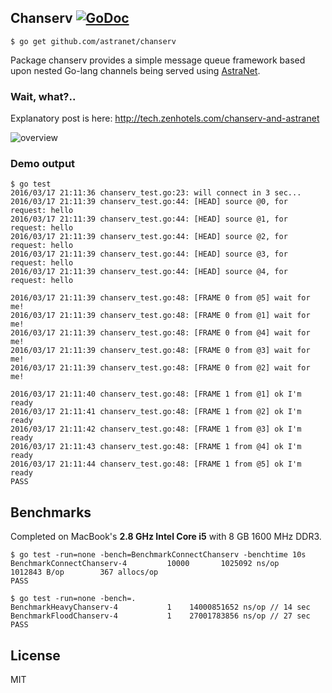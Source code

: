 ## Chanserv [![GoDoc](https://godoc.org/github.com/zenhotels/chanserv?status.svg)](https://godoc.org/github.com/zenhotels/chanserv)

```
$ go get github.com/astranet/chanserv
```

Package chanserv provides a simple message queue framework based upon nested Go-lang channels being served using [AstraNet](https://github.com/zenhotels/astranet).

### Wait, what?..

Explanatory post is here: http://tech.zenhotels.com/chanserv-and-astranet

![overview](https://cl.ly/2d3l371B211f/chanserv-overall.png)

### Demo output

```
$ go test
2016/03/17 21:11:36 chanserv_test.go:23: will connect in 3 sec...
2016/03/17 21:11:39 chanserv_test.go:44: [HEAD] source @0, for request: hello
2016/03/17 21:11:39 chanserv_test.go:44: [HEAD] source @1, for request: hello
2016/03/17 21:11:39 chanserv_test.go:44: [HEAD] source @2, for request: hello
2016/03/17 21:11:39 chanserv_test.go:44: [HEAD] source @3, for request: hello
2016/03/17 21:11:39 chanserv_test.go:44: [HEAD] source @4, for request: hello

2016/03/17 21:11:39 chanserv_test.go:48: [FRAME 0 from @5] wait for me!
2016/03/17 21:11:39 chanserv_test.go:48: [FRAME 0 from @1] wait for me!
2016/03/17 21:11:39 chanserv_test.go:48: [FRAME 0 from @4] wait for me!
2016/03/17 21:11:39 chanserv_test.go:48: [FRAME 0 from @3] wait for me!
2016/03/17 21:11:39 chanserv_test.go:48: [FRAME 0 from @2] wait for me!

2016/03/17 21:11:40 chanserv_test.go:48: [FRAME 1 from @1] ok I'm ready
2016/03/17 21:11:41 chanserv_test.go:48: [FRAME 1 from @2] ok I'm ready
2016/03/17 21:11:42 chanserv_test.go:48: [FRAME 1 from @3] ok I'm ready
2016/03/17 21:11:43 chanserv_test.go:48: [FRAME 1 from @4] ok I'm ready
2016/03/17 21:11:44 chanserv_test.go:48: [FRAME 1 from @5] ok I'm ready
PASS
```

## Benchmarks

Completed on MacBook's **2.8 GHz Intel Core i5** with 8 GB 1600 MHz DDR3.

```
$ go test -run=none -bench=BenchmarkConnectChanserv -benchtime 10s
BenchmarkConnectChanserv-4         10000       1025092 ns/op     1012843 B/op        367 allocs/op
PASS

$ go test -run=none -bench=.
BenchmarkHeavyChanserv-4           1    14000851652 ns/op // 14 sec
BenchmarkFloodChanserv-4           1    27001783856 ns/op // 27 sec
PASS
```


## License

MIT

